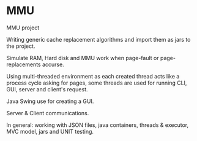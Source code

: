 # MMU
MMU project

Writing generic cache replacement algorithms and import them as jars to the project.

Simulate RAM, Hard disk and MMU work when page-fault or page-replacements accurse.

Using multi-threaded environment as each created thread acts like a process cycle asking for pages, some threads are used for running CLI, GUI, server and client's request.

Java Swing use for creating a GUI.

Server & Client communications.

In general: working with JSON files, java containers, threads & executor, MVC model, jars and UNIT testing.
